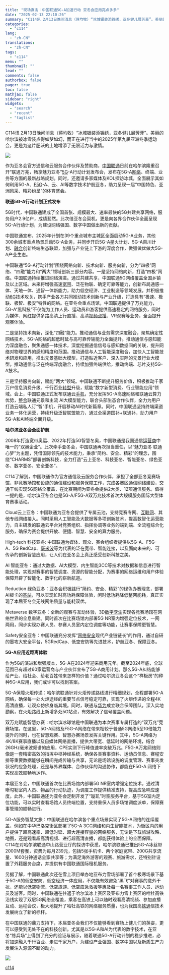 ```yaml
---
title: "现场直击：中国联通5G-A加速行动 亚冬会应用亮点多多"
date: "2025-02-13 22:10:26"
summary: "C114讯 2月13日晚间消息（蒋均牧）“冰城银装添锦绣，亚冬健儿展芳菲”。美丽的哈尔滨被冰雪装..."
categories:
  - "c114"
lang:
  - "zh-CN"
translations:
  - "zh-CN"
tags:
  - "c114"
menu: ""
thumbnail: ""
lead: ""
comments: false
authorbox: false
pager: true
toc: false
mathjax: false
sidebar: "right"
widgets:
  - "search"
  - "recent"
  - "taglist"
---
```


C114讯 2月13日晚间消息（蒋均牧）“冰城银装添锦绣，亚冬健儿展芳菲”。美丽的哈尔滨被冰雪装点得如梦如幻，而正在进行当中的2025年第九届亚洲冬季运动会，更是为这片肥沃的土地增添了无限活力与激情。

![](https://image.c114.com.cn/20250213/17394553939384.jpg)

作为亚冬会官方通信和云服务合作伙伴及赞助商，[中国联通](https://www.c114.com.cn/keyword/default.asp?key=%D6%D0%B9%FA%C1%AA%CD%A8)日前在哈尔滨隆重召开“联通万兆，畅享魅力亚冬”[5G](https://www.c114.com.cn/keyword/default.asp?key=5G)-A行动计划发布会，发布在5G-A[网络](https://www.c114.com.cn/keyword/default.asp?key=%CD%F8%C2%E7)、终端、业务等方面的最新战略规划。同时，还邀请多家媒体及KOL探访冰城，全面展示其如何利用5G-A、[F5G](https://www.c114.com.cn/keyword/default.asp?key=F5G)-A、云、AI等数字技术护航亚冬，助力呈现一届“中国特色、亚洲风采、精彩纷呈”的体育盛会。

**联通5G-A行动计划正式发布**

5G时代，中国联通建成了全国首张、规模最大、速率最快的5G共建共享网络，服务用户2.9亿户，成绩斐然。此次借亚冬会契机，更是向各界合作伙伴全面呈现5G-A行动计划，为建设网络强国、数字中国做出新的贡献。

中国联通宣布，2025年计划在39个重点城市主城区全面启动5G-A业务，其他300余城市重点场景启动5G-A业务，并同步开启5G-A星火计划、5G-A百川计划、[融合](https://www.c114.com.cn/keyword/default.asp?key=%C8%DA%BA%CF)创新终端生态联盟，加强与产业链上下游的深度合作，做强做优做大5G-A产业生态。

中国联通“5G-A行动计划”围绕网络向新、技术向新、服务向新，分为“四极”网络、“四融”能力和“两大”领域创新三部分内容。一是坚持网络向新，打造“四极”网络。中国联通持续推进网络演进。通过共建共享，中国联通5G网络覆盖全国乡镇及以上区域。未来将增强高速[宽带](https://www.c114.com.cn/keyword/default.asp?key=%BF%ED%B4%F8)、泛在物联、确定可靠等能力，创新布局通感一体、天地一体、通智一体新能力，助力低空经济、工业制造等领域发展，并积极推动[6G](https://www.c114.com.cn/keyword/default.asp?key=6G)技术攻关，携手产业各方共同推动技术创新与产业升级，打造具有“极速、极联、极智、极安”特性的网络。在亚冬会重点场馆，中国联通提供了万兆能力，5G-A“黑科技”不仅能为工作人员、运动员和游客提供高速稳定的网络服务，同时为媒体、网红提供多路高清上行直播、高清[视频点播](https://www.c114.com.cn/keyword/default.asp?key=%CA%D3%C6%B5%B5%E3%B2%A5)、VR观赛等业务，全面提升观赛体验。

二是坚持技术向新，深化“四融”能力。推动通信与业务需求深度融合，聚焦确定性网络技术，5G-A网络的超低时延与高可靠传输能力全面提升。推动通信与感知能力深度融合，聚焦通感一体技术，深度挖掘通信信号与感知数据间的关联，提升网络对物理世界的感知精度和范围。推动通信与人工智能深度融合，加快人工智能技术研发和应用，推出元景基础大模型，打造贴近客户、深入实际的元景行业大模型。推动通信与泛在终端深度融合，持续加强终端供给，推动终端、芯片支持5G-A技术。

三是坚持服务向新，赋能“两大”领域。中国联通不断提升服务价值，积极推动千家万户信息消费升级、千行百业[转型](https://www.c114.com.cn/keyword/default.asp?key=%D7%AA%D0%CD)升级，赋能“数字新型消费、行业智能应用”领域。会上，中国联通正式发布联通云[手机](https://www.c114.com.cn/keyword/default.asp?key=%CA%D6%BB%FA)，充分发挥5G-A高速网络和联通云算力优势，[整合](https://www.c114.com.cn/keyword/default.asp?key=%D5%FB%BA%CF)联通元景和主流 AI大模型能力，联合头部生态合作伙伴，全力为用户打造云端私人订“智”手机，开启移动AI时代新篇章。同时，中国联通坚持终端渠道业务一体化运营，持续升级泛智联盟能力，通过全渠道国补+联通补，助力用户5G-A和AI终端全面升级。

**哈尔滨亚冬会全面护航**

2008年打造宽带奥运、2022年打造5G智慧冬奥，中国联通是我国通信[运营商](https://www.c114.com.cn/keyword/default.asp?key=%D4%CB%D3%AA%C9%CC)中唯一的“双奥企业”。此次牵手亚冬会，中国联通再次担当重任，以“魅力亚冬 联通心梦”为主题，凭借国际领先的技术能力，秉承“简约、安全、精彩”的理念，围绕“CHARMS”部署创新科技，全力打造“云上亚冬、科技亚冬、智能亚冬、绿色亚冬、数字亚冬、安全亚冬”。

C114了解到，中国联通作为官方通信及云服务合作伙伴，承担了全部亚冬竞赛场馆、非竞赛场馆和设施的通信建设和服务保障工作，完成各赛区通信网络建设，交通干线实现5G网络全覆盖，在比赛期间为亚冬会提供2大类、12项通信服务。值得一提的是，哈尔滨亚冬会也是5G-A/F5G-A双万兆技术首次大规模服务国际大型体育赛事活动。

Cloud云上亚冬：中国联通为亚冬会提供了专属云池，支持竞赛专网、[互联网](https://www.c114.com.cn/keyword/default.asp?key=%BB%A5%C1%AA%CD%F8)、其他专线网络接入。同时采用人工智能及大数据等多项创新技术，提高数智化运营能力，自主研发的联通云平台对竞赛组织、指挥协调等业务的端到端、全流程综合化服务，确保为赛会提供开放、便捷、智慧、安全的算力服务。

High-tech 科技亚冬: 中国联通为媒体、观众、赛会组织者提供以5G-A、F5G-A、5G RedCap、[毫米波](https://www.c114.com.cn/keyword/default.asp?key=%BA%C1%C3%D7%B2%A8)等为代表的泛在宽带、智能连接，以及面向未来的、可传承的创新智慧应用，让人们在亚冬会上真正感受创新科技之美。

AI 智能亚冬：通过大数据、AI大模型、内生智能3CC等技术对数据和信息进行智能处理，实现对赛事的智慧调度、资源的智能分配，为赛事的网络运维和用户体验保障开辟了智能化、数字化的崭新航道。

Reduction 绿色亚冬：亚冬会积极践行“简约、安全、精彩”的绿色办赛理念，部署AI板卡的[基站](https://www.c114.com.cn/keyword/default.asp?key=%BB%F9%D5%BE)，可以实现忙时高功耗保障体验，闲时低功耗降低整网能耗，真正实现了本届亚冬会无线网络质量与能耗双优。

Metaverse 数字亚冬：全新的观赛与互动体验，3D[数字孪生](https://www.c114.com.cn/keyword/default.asp?key=%CA%FD%D7%D6%C2%CF%C9%FA)实现各竞赛场馆在网络世界的全息重建。同时首次在比赛场馆内部署5G NR室内增强定位技术，一网两用，同步实现办赛人员、参赛人员室内定位调度等功能，让赛事保障更智慧。

Safety安全亚冬：中国联通充分发挥“[网络安全](https://www.c114.com.cn/keyword/default.asp?key=%CD%F8%C2%E7%B0%B2%C8%AB)现代产业链链长”的作用，通过自研的墨攻大安全平台，5GRedCap、低空安防等先进技术，护航亚冬、保障亚冬。

**5G-A应用近距离体验**

作为5G的演进和增强版本，5G-A在2024年迎来商用元年。截至2024年底，全球范围已有超过60家运营商与产业伙伴宣布了5G-A商用计划。那么5G-A纠结能够给产业、给社会、给老百姓带来怎样的价值？通过哈尔滨亚冬会这个“样板房”的种种5G-A应用，我们或许可以找到答案。

5G-A保障火炬传递：哈尔滨联通针对火炬传递路线进行精细规划，全程部署5G-A网络，确保每一处火炬途经的重要节点信号稳定可靠，实现了火炬传递的全程4K高清直播，让观众仿佛身临其境。同时，联通与[华为](https://www.c114.com.cn/keyword/default.asp?key=%BB%AA%CE%AA)成立联合保障团队，深入实地勘察，在火炬路线上新增多处5G站点，有效解决了信号覆盖问题。

双万兆赋能智慧办赛：哈尔滨冰球馆是中国联通为本次赛事专属打造的“双万兆”竞赛场馆。在这里，5G-A网络及F5G-A网络在带来相较于普通5G网络5至10倍能力提升的同时，也在智慧观赛、智慧办赛场景发挥关键作用。其中，5G-A网络为4K/8K赛事直播以及自媒体网络直播，提供大带宽、低延时的网络环境，结合26GHz毫米波频谱的应用，CPE实测下行峰值速率突破万兆。F5G-A万兆网络则像是一套精密高效的指挥中枢神经系统，确保各类赛事资料、运动员信息、赛程安排等重要数据能够在瞬间完成传输与共享，无论是场馆设施的调度管理、赛事突发状况的应急处理，还是与外界媒体、合作伙伴的沟通协作，都能在F5G-A 网络下实现高效顺畅地运作。

本届亚冬会，中国联通首次在比赛场馆内部署5G NR室内增强定位技术，通过清晰勾勒室内人员、物品的行动轨迹，为调度工作提供精准支持，提高应急响应速度。此外，中国联通还为亚冬会定制开发了“璇玑”时空服务平台，基于5G室内定位功能，可以实时查看场馆人员终端位置，支持重保人员多场馆调度派单，保障赛事管理的顺畅进行。

5G-A服务智慧文旅：中国联通在哈尔滨各个重点场景实现了5G-A网络的连续覆盖，例如在中华巴洛克街区部署了5G-A 3CC网络和内生智能技术，为街区内的用户提供了超高速率、超低时延、超大连接容量的网络服务，无论是下载旅游攻略、地图，还是观看超高清视频、进行超高清直播，都能获得体验上的全面保障。C114在对哈尔滨联通中山路营业厅的探访中获悉，哈尔滨联通已推出5G-A冰丝带2000M套餐，资费为每月239元，包括5张手机卡、两个家庭宽带、200G共享流量、1600分钟通话全家共享等；为满足海外游客的观赛、旅游需求，还特别针设置了外籍服务台席，并提供有中国联通国际租机服务。

另据了解，中国联通此次还在雪上项目举办地亚布力雪场部署了首个极寒场景下基于5G-A的低空安防、低空经济一体应用，不仅能有效避免“黑飞”对赛事的意外干扰，还能以低空物流、低空旅游、低空应急救援等惠及每一名赛事工作人员、运动员及游客。同时，中国联通在往返于哈尔滨冰上赛区及亚布力雪上赛区的哈牡高铁沿线实现了双层5G网络全覆盖，乘客在高铁上可以随时观看高清视频、参加直播互动、远程会议，极大地提升了哈牡高铁的网络服务质量，也为我国高[铁通](https://www.c114.com.cn/keyword/default.asp?key=%CC%FA%CD%A8)信技术发展树立了新的标杆。

在中国联通的鼎力支持下，本届亚冬会我们不仅能够看到赛场上健儿们的英姿，更可以感受到无处不在的科技创新。尤其是以5G-A和AI为代表的数字技术，在亚冬“练兵场”上得到了充分的验证与展示，随着联通5G-A行动计划的稳步推进，必将加速融入千行百业、走进千家万户，为建设产业强国、数字中国以及新质生产力发展注入源源不断的动力。  


[![](http://www.c114.com.cn/news/images/t21.gif)](http://www.c114.com.cn)

[c114](https://www.c114.com.cn/4app/3542/a1283249.html)
